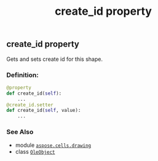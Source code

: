 ﻿---
title: create_id property
second_title: Aspose.Cells for Python via .NET API References
description: 
type: docs
weight: 380
url: /aspose.cells.drawing/oleobject/create_id/
is_root: false
---

## create_id property


Gets and sets create id for this shape.
### Definition:
```python
@property
def create_id(self):
    ...
@create_id.setter
def create_id(self, value):
    ...
```

### See Also
* module [`aspose.cells.drawing`](../../)
* class [`OleObject`](/cells/python-net/aspose.cells.drawing/oleobject)
